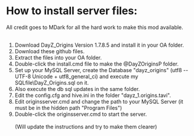 How to install server files:
===================================

All credit goes to MDark for all the hard work to make this mod available.
<br><br>
1) Download DayZ_Origins Version 1.7.8.5 and install it in your OA folder.<br>
2) Download these github files.<br>
3) Extract the files into your OA folder.<br>
4) Double-click the install.cmd file to make the @DayZOriginsP folder.<br>
5) Set up your MySQL Server, create the Database "dayz_origins" (utf8 -- UTF-8 Unicode + utf8_general_ci) and execute my SQLfile\DayZ_Origins.sql on it.<br>
6) Also execute the db sql updates in the same folder.<br>
7) Edit the config.cfg and hive.ini in the folder "dayz_1.origins.tavi".<br>
8) Edit originsserver.cmd and change the path to your MySQL Server (it must be in the hidden path "Program Files")<br>
9) Double-click the originsserver.cmd to start the server.
<br><br>
(Will update the instructions and try to make them clearer)